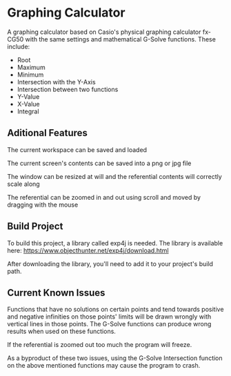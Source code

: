 # Graphing Calculator
A graphing calculator based on Casio's physical graphing calculator fx-CG50 with the same settings and mathematical G-Solve functions.
These include:
- Root
- Maximum
- Minimum
- Intersection with the Y-Axis
- Intersection between two functions
- Y-Value
- X-Value
- Integral

## Aditional Features
The current workspace can be saved and loaded

The current screen's contents can be saved into a png or jpg file

The window can be resized at will and the referential contents will correctly scale along

The referential can be zoomed in and out using scroll and moved by dragging with the mouse


## Build Project

To build this project, a library called exp4j is needed. The library is available here: https://www.objecthunter.net/exp4j/download.html

After downloading the library, you'll need to add it to your project's build path.

## Current Known Issues
Functions that have no solutions on certain points and tend towards positive and negative infinities on those points' limits will be drawn wrongly with vertical lines in those points. The G-Solve functions can produce wrong results when used on these functions.

If the referential is zoomed out too much the program will freeze.

As a byproduct of these two issues, using the G-Solve Intersection function on the above mentioned functions may cause the program to crash.
